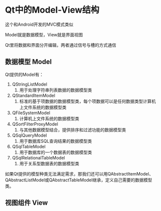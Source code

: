 # Qt中的Model-View结构

这个和Android开发的MVC模式类似

Model就是数据模型，View就是界面视图

Qt里将数据和界面分开编辑，两者通过信号与槽的方式通信

## 数据模型 Model

Qt提供的Model有：

1. QStringListModel
   1. 用于处理字符串列表数据的数据模型类
2. QStandardItemModel
   1. 标准的基于项数据的数据模型类，每个项数据可以是任何数据类型计算机上文件系统的数据模型类
3. QFileSystemModel
   1. 计算机上文件系统的数据模型类
4. QSortFilterProxyModel
   1. 与其他数据模型结合，提供排序和过滤功能的数据模型类
5. QSqlQueryModel
   1. 用于数据库SQL查询结果的数据模型类
6. QSqlTableModel
   1. 用于数据库的一个数据表的数据模型类
7. QSqlRelationalTableModel
   1. 用于关系型数据表的数据模型类

如果Qt提供的模型种类无法满足需求，那我们还可以用QAbstractItemModel、QAbstractListModel或QAbstractTableModel继承，定义自己需要的数据模型类。

## 视图组件 View


